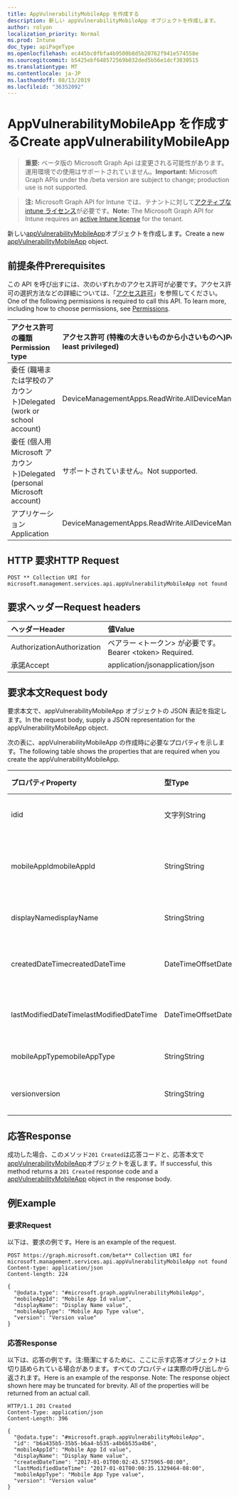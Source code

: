 ```yaml
---
title: AppVulnerabilityMobileApp を作成する
description: 新しい appVulnerabilityMobileApp オブジェクトを作成します。
author: rolyon
localization_priority: Normal
ms.prod: Intune
doc_type: apiPageType
ms.openlocfilehash: ec445bc0fbfa4b9500b8d5b20762f941e574558e
ms.sourcegitcommit: b5425ebf648572569b032ded5b56e1dcf3830515
ms.translationtype: MT
ms.contentlocale: ja-JP
ms.lasthandoff: 08/13/2019
ms.locfileid: "36352092"
---
```

# <a name="create-appvulnerabilitymobileapp"></a><span data-ttu-id="f4c43-103">AppVulnerabilityMobileApp を作成する</span><span class="sxs-lookup"><span data-stu-id="f4c43-103">Create appVulnerabilityMobileApp</span></span>

> <span data-ttu-id="f4c43-104">**重要:** ベータ版の Microsoft Graph Api は変更される可能性があります。運用環境での使用はサポートされていません。</span><span class="sxs-lookup"><span data-stu-id="f4c43-104">**Important:** Microsoft Graph APIs under the /beta version are subject to change; production use is not supported.</span></span>

> <span data-ttu-id="f4c43-105">**注:** Microsoft Graph API for Intune では、テナントに対して[アクティブな intune ライセンス](https://go.microsoft.com/fwlink/?linkid=839381)が必要です。</span><span class="sxs-lookup"><span data-stu-id="f4c43-105">**Note:** The Microsoft Graph API for Intune requires an [active Intune license](https://go.microsoft.com/fwlink/?linkid=839381) for the tenant.</span></span>

<span data-ttu-id="f4c43-106">新しい[appVulnerabilityMobileApp](../resources/intune-partnerintegration-appvulnerabilitymobileapp.md)オブジェクトを作成します。</span><span class="sxs-lookup"><span data-stu-id="f4c43-106">Create a new [appVulnerabilityMobileApp](../resources/intune-partnerintegration-appvulnerabilitymobileapp.md) object.</span></span>

## <a name="prerequisites"></a><span data-ttu-id="f4c43-107">前提条件</span><span class="sxs-lookup"><span data-stu-id="f4c43-107">Prerequisites</span></span>
<span data-ttu-id="f4c43-p101">この API を呼び出すには、次のいずれかのアクセス許可が必要です。アクセス許可の選択方法などの詳細については、「[アクセス許可](/graph/permissions-reference)」を参照してください。</span><span class="sxs-lookup"><span data-stu-id="f4c43-p101">One of the following permissions is required to call this API. To learn more, including how to choose permissions, see [Permissions](/graph/permissions-reference).</span></span>

|<span data-ttu-id="f4c43-110">アクセス許可の種類</span><span class="sxs-lookup"><span data-stu-id="f4c43-110">Permission type</span></span>|<span data-ttu-id="f4c43-111">アクセス許可 (特権の大きいものから小さいものへ)</span><span class="sxs-lookup"><span data-stu-id="f4c43-111">Permissions (from most to least privileged)</span></span>|
|:---|:---|
|<span data-ttu-id="f4c43-112">委任 (職場または学校のアカウント)</span><span class="sxs-lookup"><span data-stu-id="f4c43-112">Delegated (work or school account)</span></span>|<span data-ttu-id="f4c43-113">DeviceManagementApps.ReadWrite.All</span><span class="sxs-lookup"><span data-stu-id="f4c43-113">DeviceManagementApps.ReadWrite.All</span></span>|
|<span data-ttu-id="f4c43-114">委任 (個人用 Microsoft アカウント)</span><span class="sxs-lookup"><span data-stu-id="f4c43-114">Delegated (personal Microsoft account)</span></span>|<span data-ttu-id="f4c43-115">サポートされていません。</span><span class="sxs-lookup"><span data-stu-id="f4c43-115">Not supported.</span></span>|
|<span data-ttu-id="f4c43-116">アプリケーション</span><span class="sxs-lookup"><span data-stu-id="f4c43-116">Application</span></span>|<span data-ttu-id="f4c43-117">DeviceManagementApps.ReadWrite.All</span><span class="sxs-lookup"><span data-stu-id="f4c43-117">DeviceManagementApps.ReadWrite.All</span></span>|

## <a name="http-request"></a><span data-ttu-id="f4c43-118">HTTP 要求</span><span class="sxs-lookup"><span data-stu-id="f4c43-118">HTTP Request</span></span>
<!-- {
  "blockType": "ignored"
}
-->
``` http
POST ** Collection URI for microsoft.management.services.api.appVulnerabilityMobileApp not found
```

## <a name="request-headers"></a><span data-ttu-id="f4c43-119">要求ヘッダー</span><span class="sxs-lookup"><span data-stu-id="f4c43-119">Request headers</span></span>
|<span data-ttu-id="f4c43-120">ヘッダー</span><span class="sxs-lookup"><span data-stu-id="f4c43-120">Header</span></span>|<span data-ttu-id="f4c43-121">値</span><span class="sxs-lookup"><span data-stu-id="f4c43-121">Value</span></span>|
|:---|:---|
|<span data-ttu-id="f4c43-122">Authorization</span><span class="sxs-lookup"><span data-stu-id="f4c43-122">Authorization</span></span>|<span data-ttu-id="f4c43-123">ベアラー &lt;トークン&gt; が必要です。</span><span class="sxs-lookup"><span data-stu-id="f4c43-123">Bearer &lt;token&gt; Required.</span></span>|
|<span data-ttu-id="f4c43-124">承諾</span><span class="sxs-lookup"><span data-stu-id="f4c43-124">Accept</span></span>|<span data-ttu-id="f4c43-125">application/json</span><span class="sxs-lookup"><span data-stu-id="f4c43-125">application/json</span></span>|

## <a name="request-body"></a><span data-ttu-id="f4c43-126">要求本文</span><span class="sxs-lookup"><span data-stu-id="f4c43-126">Request body</span></span>
<span data-ttu-id="f4c43-127">要求本文で、appVulnerabilityMobileApp オブジェクトの JSON 表記を指定します。</span><span class="sxs-lookup"><span data-stu-id="f4c43-127">In the request body, supply a JSON representation for the appVulnerabilityMobileApp object.</span></span>

<span data-ttu-id="f4c43-128">次の表に、appVulnerabilityMobileApp の作成時に必要なプロパティを示します。</span><span class="sxs-lookup"><span data-stu-id="f4c43-128">The following table shows the properties that are required when you create the appVulnerabilityMobileApp.</span></span>

|<span data-ttu-id="f4c43-129">プロパティ</span><span class="sxs-lookup"><span data-stu-id="f4c43-129">Property</span></span>|<span data-ttu-id="f4c43-130">型</span><span class="sxs-lookup"><span data-stu-id="f4c43-130">Type</span></span>|<span data-ttu-id="f4c43-131">説明</span><span class="sxs-lookup"><span data-stu-id="f4c43-131">Description</span></span>|
|:---|:---|:---|
|<span data-ttu-id="f4c43-132">id</span><span class="sxs-lookup"><span data-stu-id="f4c43-132">id</span></span>|<span data-ttu-id="f4c43-133">文字列</span><span class="sxs-lookup"><span data-stu-id="f4c43-133">String</span></span>|<span data-ttu-id="f4c43-134">エンティティキー。</span><span class="sxs-lookup"><span data-stu-id="f4c43-134">The entity key.</span></span>|
|<span data-ttu-id="f4c43-135">mobileAppId</span><span class="sxs-lookup"><span data-stu-id="f4c43-135">mobileAppId</span></span>|<span data-ttu-id="f4c43-136">String</span><span class="sxs-lookup"><span data-stu-id="f4c43-136">String</span></span>|<span data-ttu-id="f4c43-137">Intune モバイルアプリ ID。</span><span class="sxs-lookup"><span data-stu-id="f4c43-137">The Intune mobile app ID.</span></span>|
|<span data-ttu-id="f4c43-138">displayName</span><span class="sxs-lookup"><span data-stu-id="f4c43-138">displayName</span></span>|<span data-ttu-id="f4c43-139">String</span><span class="sxs-lookup"><span data-stu-id="f4c43-139">String</span></span>|<span data-ttu-id="f4c43-140">デバイス名。</span><span class="sxs-lookup"><span data-stu-id="f4c43-140">The device name.</span></span>|
|<span data-ttu-id="f4c43-141">createdDateTime</span><span class="sxs-lookup"><span data-stu-id="f4c43-141">createdDateTime</span></span>|<span data-ttu-id="f4c43-142">DateTimeOffset</span><span class="sxs-lookup"><span data-stu-id="f4c43-142">DateTimeOffset</span></span>|<span data-ttu-id="f4c43-143">作成日を指定します。</span><span class="sxs-lookup"><span data-stu-id="f4c43-143">The created date.</span></span>|
|<span data-ttu-id="f4c43-144">lastModifiedDateTime</span><span class="sxs-lookup"><span data-stu-id="f4c43-144">lastModifiedDateTime</span></span>|<span data-ttu-id="f4c43-145">DateTimeOffset</span><span class="sxs-lookup"><span data-stu-id="f4c43-145">DateTimeOffset</span></span>|<span data-ttu-id="f4c43-146">最終更新日。</span><span class="sxs-lookup"><span data-stu-id="f4c43-146">The last modified date.</span></span>|
|<span data-ttu-id="f4c43-147">mobileAppType</span><span class="sxs-lookup"><span data-stu-id="f4c43-147">mobileAppType</span></span>|<span data-ttu-id="f4c43-148">String</span><span class="sxs-lookup"><span data-stu-id="f4c43-148">String</span></span>|<span data-ttu-id="f4c43-149">アプリの種類。</span><span class="sxs-lookup"><span data-stu-id="f4c43-149">The app type.</span></span>|
|<span data-ttu-id="f4c43-150">version</span><span class="sxs-lookup"><span data-stu-id="f4c43-150">version</span></span>|<span data-ttu-id="f4c43-151">String</span><span class="sxs-lookup"><span data-stu-id="f4c43-151">String</span></span>|<span data-ttu-id="f4c43-152">アプリのバージョン。</span><span class="sxs-lookup"><span data-stu-id="f4c43-152">The app version.</span></span>|



## <a name="response"></a><span data-ttu-id="f4c43-153">応答</span><span class="sxs-lookup"><span data-stu-id="f4c43-153">Response</span></span>
<span data-ttu-id="f4c43-154">成功した場合、このメソッド`201 Created`は応答コードと、応答本文で[appVulnerabilityMobileApp](../resources/intune-partnerintegration-appvulnerabilitymobileapp.md)オブジェクトを返します。</span><span class="sxs-lookup"><span data-stu-id="f4c43-154">If successful, this method returns a `201 Created` response code and a [appVulnerabilityMobileApp](../resources/intune-partnerintegration-appvulnerabilitymobileapp.md) object in the response body.</span></span>

## <a name="example"></a><span data-ttu-id="f4c43-155">例</span><span class="sxs-lookup"><span data-stu-id="f4c43-155">Example</span></span>

### <a name="request"></a><span data-ttu-id="f4c43-156">要求</span><span class="sxs-lookup"><span data-stu-id="f4c43-156">Request</span></span>
<span data-ttu-id="f4c43-157">以下は、要求の例です。</span><span class="sxs-lookup"><span data-stu-id="f4c43-157">Here is an example of the request.</span></span>
``` http
POST https://graph.microsoft.com/beta** Collection URI for microsoft.management.services.api.appVulnerabilityMobileApp not found
Content-type: application/json
Content-length: 224

{
  "@odata.type": "#microsoft.graph.appVulnerabilityMobileApp",
  "mobileAppId": "Mobile App Id value",
  "displayName": "Display Name value",
  "mobileAppType": "Mobile App Type value",
  "version": "Version value"
}
```

### <a name="response"></a><span data-ttu-id="f4c43-158">応答</span><span class="sxs-lookup"><span data-stu-id="f4c43-158">Response</span></span>
<span data-ttu-id="f4c43-p102">以下は、応答の例です。注:簡潔にするために、ここに示す応答オブジェクトは切り詰められている場合があります。すべてのプロパティは実際の呼び出しから返されます。</span><span class="sxs-lookup"><span data-stu-id="f4c43-p102">Here is an example of the response. Note: The response object shown here may be truncated for brevity. All of the properties will be returned from an actual call.</span></span>
``` http
HTTP/1.1 201 Created
Content-Type: application/json
Content-Length: 396

{
  "@odata.type": "#microsoft.graph.appVulnerabilityMobileApp",
  "id": "b6a435b5-35b5-b6a4-b535-a4b6b535a4b6",
  "mobileAppId": "Mobile App Id value",
  "displayName": "Display Name value",
  "createdDateTime": "2017-01-01T00:02:43.5775965-08:00",
  "lastModifiedDateTime": "2017-01-01T00:00:35.1329464-08:00",
  "mobileAppType": "Mobile App Type value",
  "version": "Version value"
}
```






